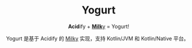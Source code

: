 <div align="center">

<h1>Yogurt</h1>

**Acid**ify + [**Milk**y](https://milky.ntqqrev.org/) = Yogurt!

</div>

Yogurt 是基于 Acidify 的 [Milky](https://milky.ntqqrev.org/) 实现，支持 Kotlin/JVM 和 Kotlin/Native 平台。
